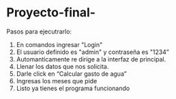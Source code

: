 # Proyecto-final-
Pasos para ejecutrarlo: 
1. En comandos ingresar "Login"
2. El usuario definido es "admin" y contraseña es "1234” 
3. ⁠Automanticamente re dirige a la interfaz de principal. 
4. ⁠Llenar los datos que nos solicita. 
5. ⁠Darle click en “Calcular gasto de agua” 
6. ⁠Ingresas los meses que pide 
7. ⁠Listo ya tienes el programa funcionando
